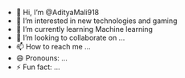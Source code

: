 - 👋 Hi, I’m @AdityaMali918
- 👀 I’m interested in new technologies and gaming
- 🌱 I’m currently learning Machine learning
- 💞️ I’m looking to collaborate on ...
- 📫 How to reach me ...
- 😄 Pronouns: ...
- ⚡ Fun fact: ...

<!---
AdityaMali918/AdityaMali918 is a ✨ special ✨ repository because its `README.md` (this file) appears on your GitHub profile.
You can click the Preview link to take a look at your changes.
--->
